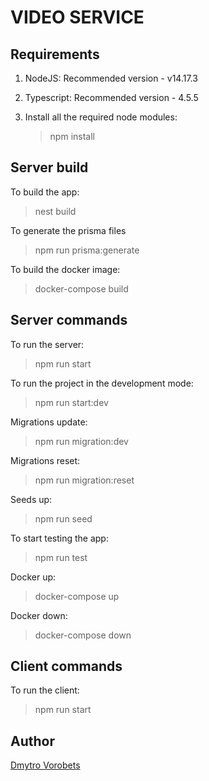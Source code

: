 # VIDEO SERVICE

## Requirements
1. NodeJS: Recommended version - v14.17.3

2. Typescript: Recommended version - 4.5.5

3. Install all the required node modules:
    >npm install

## Server build
To build the app:
>nest build

To generate the prisma files
>npm run prisma:generate

To build the docker image:
>docker-compose build

## Server commands
To run the server:
>npm run start 

To run the project in the development mode:
>npm run start:dev

Migrations update:
>npm run migration:dev

Migrations reset:
>npm run migration:reset

Seeds up:
>npm run seed

To start testing the app:
>npm run test

Docker up:
>docker-compose up

Docker down:
>docker-compose down

## Client commands
To run the client:
>npm run start 

## Author
[Dmytro Vorobets](https://github.com/VorobetsDmytro)
